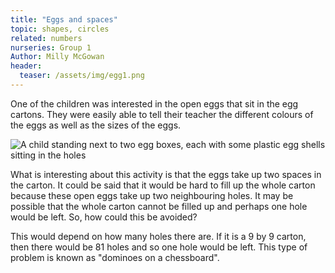 ```yaml
---
title: "Eggs and spaces"
topic: shapes, circles
related: numbers
nurseries: Group 1
Author: Milly McGowan
header:
  teaser: /assets/img/egg1.png
---
```

One of the children was interested in the open eggs that sit in the egg cartons. They were easily able to tell their teacher the different colours of the eggs as well as the sizes of the eggs.

![A child standing next to two egg boxes, each with some plastic egg shells sitting in the holes]({{site.baseurl}}/assets/img/egg1.png "Egg boxes and plastic egg shells")

What is interesting about this activity is that the eggs take up two spaces in the carton. It could be said that it would be hard to fill up the whole carton because these open eggs take up two neighbouring holes. It may be possible that the whole carton cannot be filled up and perhaps one hole would be left. So, how could this be avoided?

This would depend on how many holes there are. If it is a 9 by 9 carton, then there would be 81 holes and so one hole would be left. This type of problem is known as "dominoes on a chessboard". 

